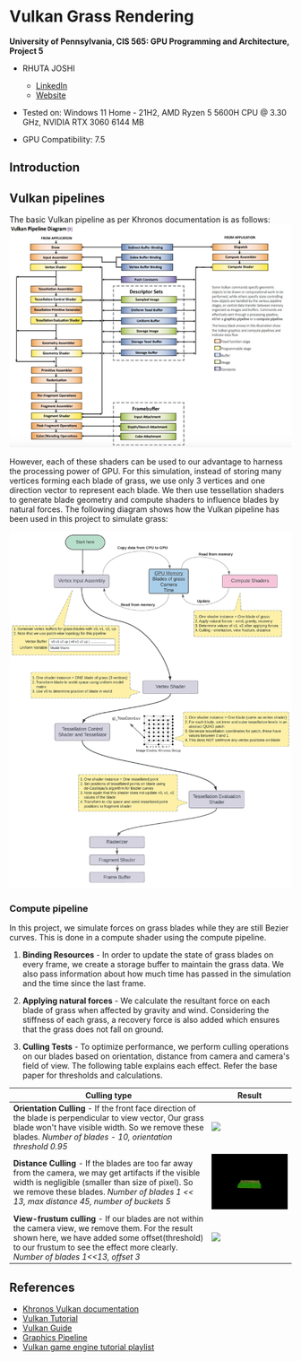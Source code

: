 Vulkan Grass Rendering
==================================

**University of Pennsylvania, CIS 565: GPU Programming and Architecture, Project 5**

* RHUTA JOSHI
  * [LinkedIn](https://www.linkedin.com/in/rcj9719/)
  * [Website](https://sites.google.com/view/rhuta-joshi)

* Tested on: Windows 11 Home - 21H2, AMD Ryzen 5 5600H CPU @ 3.30 GHz, NVIDIA RTX 3060 6144 MB
* GPU Compatibility: 7.5

## Introduction



## Vulkan pipelines

The basic Vulkan pipeline as per Khronos documentation is as follows:
![](img/vulkanPipeline.png)

However, each of these shaders can be used to our advantage to harness the processing power of GPU. For this simulation, instead of storing many vertices forming each blade of grass, we use only 3 vertices and one direction vector to represent each blade. We then use tessellation shaders to generate blade geometry and compute shaders to influence blades by natural forces.
The following diagram shows how the Vulkan pipeline has been used in this project to simulate grass:

![](img/vulkanGrassPipeline.jpeg)


### Compute pipeline

In this project, we simulate forces on grass blades while they are still Bezier curves. This is done in a compute shader using the compute pipeline.

1. **Binding Resources** - In order to update the state of grass blades on every frame, we create a storage buffer to maintain the grass data. We also pass information about how much time has passed in the simulation and the time since the last frame.

2. **Applying natural forces** - We calculate the resultant force on each blade of grass when affected by gravity and wind. Considering the stiffness of each grass, a recovery force is also added which ensures that the grass does not fall on ground.

3. **Culling Tests** - To optimize performance, we perform culling operations on our blades based on orientation, distance from camera and camera's field of view. The following table explains each effect. Refer the base paper for thresholds and calculations.

|Culling type|Result|
|---|---|
|**Orientation Culling** - If the front face direction of the blade is perpendicular to view vector, Our grass blade won't have visible width. So we remove these blades. *Number of blades - 10, orientation threshold 0.95*|![](img/orientationCulling.gif)|
|**Distance Culling** - If the blades are too far away from the camera, we may get artifacts if the visible width is negligible (smaller than size of pixel). So we remove these blades. *Number of blades 1 << 13, max distance 45, number of buckets 5*  |![](img/distanceCulling.gif)|
|**View-frustum culling** - If our blades are not within the camera view, we remove them. For the result shown here, we have added some offset(threshold) to our frustum to see the effect more clearly. *Number of blades 1<<13, offset 3*|![](img/frustumCulling.gif)|

## References

- [Khronos Vulkan documentation](https://registry.khronos.org/vulkan/specs/1.3-extensions/man/html/)
- [Vulkan Tutorial](https://vulkan-tutorial.com/)
- [Vulkan Guide](https://vkguide.dev/)
- [Graphics Pipeline](https://www.khronos.org/opengl/wiki)
- [Vulkan game engine tutorial playlist](https://www.youtube.com/playlist?list=PL8327DO66nu9qYVKLDmdLW_84-yE4auCR)
